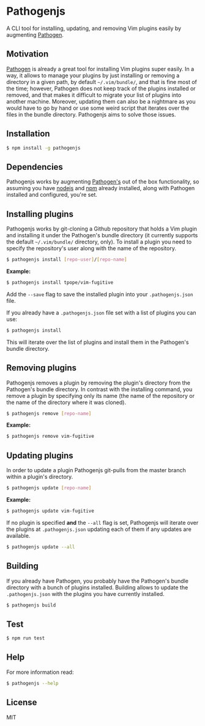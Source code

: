 # Pathogenjs
A CLI tool for installing, updating, and removing Vim plugins easily by augmenting [Pathogen](https://github.com/tpope/vim-pathogen).


## Motivation
[Pathogen](https://github.com/tpope/vim-pathogen) is already a great tool for installing Vim plugins super easily. In a way, it allows to manage your plugins by just installing or removing a directory in a given path, by default `~/.vim/bundle/`, and that is fine most of the time; however, Pathogen does not keep track of the plugins installed or removed, and that makes it difficult to migrate your list of plugins into another machine. Moreover, updating them can also be a nightmare as you would have to go by hand or use some weird script that iterates over the files in the bundle directory. Pathogenjs aims to solve those issues.

## Installation
```bash
$ npm install -g pathogenjs
```
## Dependencies
Pathogenjs works by augmenting [Pathogen's](https://github.com/tpope/vim-pathogen) out of the box functionality, so assuming you have [nodejs](https://nodejs.org) and [npm](https://www.npmjs.com/) already installed, along with Pathogen installed and configured, you're set.

## Installing plugins
Pathogenjs works by git-cloning a Github repository that holds a Vim plugin and installing it under the Pathogen's bundle directory (it currently supports the default `~/.vim/bundle/` directory, only). To install a plugin you need to specify the repository's user along with the name of the repository.

```bash
$ pathogenjs install [repo-user]/[repo-name]
```

**Example:**

```bash
$ pathogenjs install tpope/vim-fugitive
```
Add the `--save` flag to save the installed plugin into your `.pathogenjs.json` file.


If you already have a `.pathogenjs.json` file set with a list of plugins you can use:

```bash
$ pathogenjs install
```

This will iterate over the list of plugins and install them in the Pathogen's bundle directory.

## Removing plugins
Pathogenjs removes a plugin by removing the plugin's directory from the Pathogen's bundle directory. In contrast with the installing command, you remove a plugin by specifying only its name (the name of the repository or the name of the directory where it was cloned).

```bash
$ pathogenjs remove [repo-name]
```

**Example:**

```bash
$ pathogenjs remove vim-fugitive
```

## Updating plugins
In order to update a plugin Pathogenjs git-pulls from the master branch within a plugin's directory. 

```bash
$ pathogenjs update [repo-name]
``` 

**Example:**

```bash
$ pathogenjs update vim-fugitive
``` 

If no plugin is specified **and** the `--all` flag is set, Pathogenjs will iterate over the plugins at `.pathogenjs.json` updating each of them if any updates are available.

```bash
$ pathogenjs update --all
```

## Building
If you already have Pathogen, you probably have the Pathogen's bundle directory with a bunch of plugins installed. Building allows to update the `.pathogenjs.json` with the plugins you have currently installed.

```bash
$ pathogenjs build
```

## Test
```bash
$ npm run test
```

## Help
For more information read:

```bash
$ pathogenjs --help
```

## License
MIT